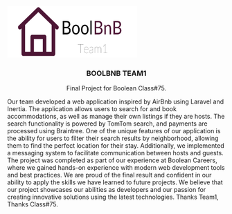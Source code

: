 <a name="readme-top"></a>

<!-- PROJECT LOGO -->
<br />
<div align="left">
  <a href="https://github.com/carmelopalumbo/boolbnb-team1">
    <img src="public/Logo_V2.png" alt="logo" width="300" height="120">
  </a>

<h3 align="center">BOOLBNB TEAM1</h3>

  <p align="center">
    Final Project for Boolean Class#75.
  </p>
</div>

<div>
  <p align="left">
    Our team developed a web application inspired by AirBnb using Laravel and Inertia. The application allows users to search for and book accommodations, as well as manage their own listings if they are hosts. The search functionality is powered by TomTom search, and payments are processed using Braintree.
    One of the unique features of our application is the ability for users to filter their search results by neighborhood, allowing them to find the perfect location for their stay. Additionally, we implemented a messaging system to facilitate communication between hosts and guests.
    The project was completed as part of our experience at Boolean Careers, where we gained hands-on experience with modern web development tools and best practices. We are proud of the final result and confident in our ability to apply the skills we have learned to future projects.
    We believe that our project showcases our abilities as developers and our passion for creating innovative solutions using the latest technologies.
    Thanks Team1, Thanks Class#75.
  </p>
</div>

